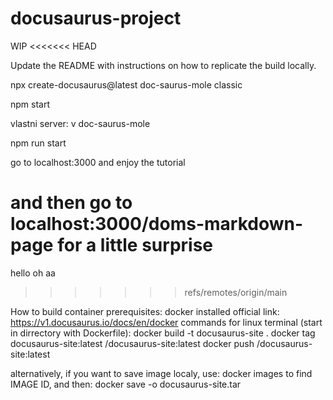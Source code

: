 # docusaurus-project
WIP
<<<<<<< HEAD

Update the README with instructions on how to replicate the build locally.


npx create-docusaurus@latest doc-saurus-mole classic

npm start

vlastni server:
v 
doc-saurus-mole

npm run start

go to localhost:3000 and enjoy the tutorial

and then go to localhost:3000/doms-markdown-page for a little surprise
=======
hello oh
aa
>>>>>>> refs/remotes/origin/main





How to build container
prerequisites: docker installed
official link: https://v1.docusaurus.io/docs/en/docker
commands for linux terminal (start in dirrectory with Dockerfile):
docker build -t docusaurus-site .
docker tag docusaurus-site:latest <username>/docusaurus-site:latest
docker push <username>/docusaurus-site:latest

alternatively, if you want to save image localy, use:
docker images
to find IMAGE ID, and then:
docker save -o docusaurus-site.tar <IMAGE-ID>
